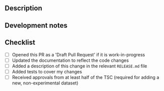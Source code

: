 ## Description
<!-- Why was this PR created? -->

## Development notes
<!-- What have you changed, and how has this been tested? -->

## Checklist

- [ ] Opened this PR as a 'Draft Pull Request' if it is work-in-progress
- [ ] Updated the documentation to reflect the code changes
- [ ] Added a description of this change in the relevant `RELEASE.md` file
- [ ] Added tests to cover my changes
- [ ] Received approvals from at least half of the TSC (required for adding a new, non-experimental dataset)
